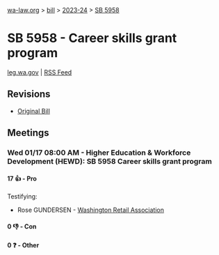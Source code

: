 [wa-law.org](/) > [bill](/bill/) > [2023-24](/bill/2023-24/) > [SB 5958](/bill/2023-24/sb/5958/)

# SB 5958 - Career skills grant program
[leg.wa.gov](https://app.leg.wa.gov/billsummary?BillNumber=5958&Year=2023&Initiative=false) | [RSS Feed](./rss.xml)

## Revisions
* [Original Bill](1/)

## Meetings
### Wed 01/17 08:00 AM - Higher Education & Workforce Development (HEWD): SB 5958 Career skills grant program
#### 17 👍 - Pro
Testifying:
* Rose GUNDERSEN - [Washington Retail Association](/org/washington_retail_association/)

#### 0 👎 - Con

#### 0 ❓ - Other
